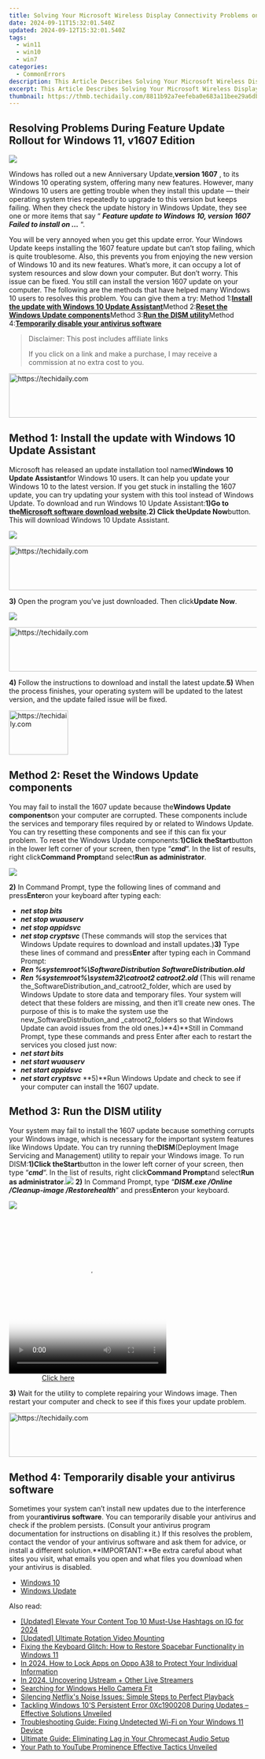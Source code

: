 ```yaml
---
title: Solving Your Microsoft Wireless Display Connectivity Problems on Windows 11
date: 2024-09-11T15:32:01.540Z
updated: 2024-09-12T15:32:01.540Z
tags:
  - win11
  - win10
  - win7
categories:
  - CommonErrors
description: This Article Describes Solving Your Microsoft Wireless Display Connectivity Problems on Windows 11
excerpt: This Article Describes Solving Your Microsoft Wireless Display Connectivity Problems on Windows 11
thumbnail: https://thmb.techidaily.com/8811b92a7eefeba0e683a11bee29a6db304b4d3eeed54950f10cd7a4ce1787b2.jpg
---
```


## Resolving Problems During Feature Update Rollout for Windows 11, v1607 Edition

![](https://images.drivereasy.com/wp-content/uploads/2017/11/img_59ffe5a36e9e9.png)

 Windows has rolled out a new Anniversary Update,**version 1607** , to its Windows 10 operating system, offering many new features. However, many Windows 10 users are getting trouble when they install this update — their operating system tries repeatedly to upgrade to this version but keeps failing. When they check the update history in Windows Update, they see one or more items that say “ _**Feature update to Windows 10, version 1607 Failed to install on …**_  “.

You will be very annoyed when you get this update error. Your Windows Update keeps installing the 1607 feature update but can’t stop failing, which is quite troublesome. Also, this prevents you from enjoying the new version of Windows 10 and its new features. What’s more, it can occupy a lot of system resources and slow down your computer. But don’t worry. This issue can be fixed. You still can install the version 1607 update on your computer. The following are the methods that have helped many Windows 10 users to resolves this problem. You can give them a try: Method 1:[**Install the update with Windows 10 Update Assistant**](https://tools.techidaily.com/drivereasy/download/)Method 2:[**Reset the Windows Update components**](https://tools.techidaily.com/drivereasy/download/)Method 3:[**Run the DISM utility**](https://tools.techidaily.com/drivereasy/download/)Method 4:[**Temporarily disable your antivirus software**](https://tools.techidaily.com/drivereasy/download/)

>  Disclaimer: This post includes affiliate links
>
>  If you click on a link and make a purchase, I may receive a commission at no extra cost to you.
>

<!-- affiliate ads begin -->
<a href="https://appsumo.8odi.net/c/5597632/2128843/7443" target="_top" id="2128843">
  <img src="//a.impactradius-go.com/display-ad/7443-2128843" border="0" alt="https://techidaily.com" width="728" height="90"/>
</a>
<img height="0" width="0" src="https://appsumo.8odi.net/i/5597632/2128843/7443" style="position:absolute;visibility:hidden;" border="0" />
<!-- affiliate ads end -->

## Method 1: Install the update with Windows 10 Update Assistant

Microsoft has released an update installation tool named**Windows 10 Update Assistant**for Windows 10 users. It can help you update your Windows 10 to the latest version. If you get stuck in installing the 1607 update, you can try updating your system with this tool instead of Windows Update. To download and run Windows 10 Update Assistant:**1)**Go to the[**Microsoft software download website**](https://www.microsoft.com/en-us/software-download/windows10).**2)** Click the**Update Now**button. This will download Windows 10 Update Assistant.

![](https://images.drivereasy.com/wp-content/uploads/2017/11/img_5a002c98764a3.jpg)

<!-- affiliate ads begin -->
<a href="https://appsumo.8odi.net/c/5597632/2130873/7443" target="_top" id="2130873">
  <img src="//a.impactradius-go.com/display-ad/7443-2130873" border="0" alt="https://techidaily.com" width="600" height="90"/>
</a>
<img height="0" width="0" src="https://appsumo.8odi.net/i/5597632/2130873/7443" style="position:absolute;visibility:hidden;" border="0" />
<!-- affiliate ads end -->

**3)** Open the program you’ve just downloaded. Then click**Update Now**.

![](https://images.drivereasy.com/wp-content/uploads/2017/11/img_5a002e5ecc61b.jpg)

<!-- affiliate ads begin -->
<a href="https://aligracehair.sjv.io/c/5597632/2135419/19272" target="_top" id="2135419">
  <img src="//a.impactradius-go.com/display-ad/19272-2135419" border="0" alt="https://techidaily.com" width="728" height="90"/>
</a>
<img height="0" width="0" src="https://aligracehair.sjv.io/i/5597632/2135419/19272" style="position:absolute;visibility:hidden;" border="0" />
<!-- affiliate ads end -->

**4)** Follow the instructions to download and install the latest update.**5)** When the process finishes, your operating system will be updated to the latest version, and the update failed issue will be fixed.

<!-- affiliate ads begin -->
<a href="https://aligracehair.sjv.io/c/5597632/2115925/19272" target="_top" id="2115925">
  <img src="//a.impactradius-go.com/display-ad/19272-2115925" border="0" alt="https://techidaily.com" width="120" height="90"/>
</a>
<img height="0" width="0" src="https://aligracehair.sjv.io/i/5597632/2115925/19272" style="position:absolute;visibility:hidden;" border="0" />
<!-- affiliate ads end -->

## Method 2: Reset the Windows Update components

You may fail to install the 1607 update because the**Windows Update components**on your computer are corrupted. These components include the services and temporary files required by or related to Windows Update. You can try resetting these components and see if this can fix your problem. To reset the Windows Update components:**1)**Click the**Start**button in the lower left corner of your screen, then type “_**cmd**_“. In the list of results, right click**Command Prompt**and select**Run as administrator**.

![](https://images.drivereasy.com/wp-content/uploads/2017/11/img_5a012175c9a76.png)

**2)** In Command Prompt, type the following lines of command and press**Enter**on your keyboard after typing each:

* _**net stop bits**_
* _**net stop wuauserv**_
* _**net stop appidsvc**_
* _**net stop cryptsvc**_
(These commands will stop the services that Windows Update requires to download and install updates.)**3)** Type these lines of command and press**Enter** after typing each in Command Prompt:
* _**Ren %systemroot%\\SoftwareDistribution SoftwareDistribution.old**_
* _**Ren %systemroot%\\system32\\catroot2 catroot2.old**_
(This will rename the_SoftwareDistribution_and_catroot2_folder, which are used by Windows Update to store data and temporary files. Your system will detect that these folders are missing, and then it’ll create new ones. The purpose of this is to make the system use the new_SoftwareDistribution_and _catroot2_folders so that Windows Update can avoid issues from the old ones.)**4)**Still in Command Prompt, type these commands and press Enter after each to restart the services you closed just now:
* _**net start bits**_
* _**net start wuauserv**_
* _**net start appidsvc**_
* _**net start cryptsvc**_
**5)**Run Windows Update and check to see if your computer can install the 1607 update.

## Method 3: Run the DISM utility

Your system may fail to install the 1607 update because something corrupts your Windows image, which is necessary for the important system features like Windows Update. You can try running the**DISM**(Deployment Image Servicing and Management) utility to repair your Windows image. To run DISM:**1)**Click the**Start**button in the lower left corner of your screen, then type “_**cmd**_“. In the list of results, right click**Command Prompt**and select**Run as administrator**.![](https://images.drivereasy.com/wp-content/uploads/2017/11/img_5a012175c9a76.png) **2)** In Command Prompt, type “_**DISM.exe /Online /Cleanup-image /Restorehealth**_” and press**Enter**on your keyboard.

![](https://images.drivereasy.com/wp-content/uploads/2017/11/img_5a0150723fc23.png)

<!-- affiliate ads begin -->
<span id="1498635">
					<video width="320" height="320" style="cursor:pointer"
           poster="//a.impactradius-go.com/display-clicktoplayimage/1498635.png"
           onclick="if(!this.playClicked){this.play();this.setAttribute('controls',true);this.playClicked=true;}">
	   <source src="//a.impactradius-go.com/display-ad/17326-1498635">
	   <img src="//a.impactradius-go.com/display-clicktoplayimage/1498635.png" style="border: none; height: 100%; width: 100%; object-fit: contain">
	</video>
	<div style="width:200px;text-align:center"><a href="javascript:window.open(decodeURIComponent('https%3A%2F%2Fancheer.sjv.io%2Fc%2F5597632%2F1498635%2F17326'), '_blank');void(0);">Click here</a></div>
</span>
<img height="0" width="0" src="https://imp.pxf.io/i/5597632/1498635/17326" style="position:absolute;visibility:hidden;" border="0" />
<!-- affiliate ads end -->

**3)** Wait for the utility to complete repairing your Windows image. Then restart your computer and check to see if this fixes your update problem.

<!-- affiliate ads begin -->
<a href="https://ephamedtechinc.pxf.io/c/5597632/2136613/26400" target="_top" id="2136613">
  <img src="//a.impactradius-go.com/display-ad/26400-2136613" border="0" alt="https://techidaily.com" width="728" height="90"/>
</a>
<img height="0" width="0" src="https://ephamedtechinc.pxf.io/i/5597632/2136613/26400" style="position:absolute;visibility:hidden;" border="0" />
<!-- affiliate ads end -->

## Method 4: Temporarily disable your antivirus software

Sometimes your system can’t install new updates due to the interference from your**antivirus software**. You can temporarily disable your antivirus and check if the problem persists. (Consult your antivirus program documentation for instructions on disabling it.) If this resolves the problem, contact the vendor of your antivirus software and ask them for advice, or install a different solution.**IMPORTANT:**Be extra careful about what sites you visit, what emails you open and what files you download when your antivirus is disabled.

* [Windows 10](https://tools.techidaily.com/drivereasy/download/)
* [Windows Update](https://tools.techidaily.com/drivereasy/download/)

<ins class="adsbygoogle"
     style="display:block"
     data-ad-format="autorelaxed"
     data-ad-client="ca-pub-7571918770474297"
     data-ad-slot="1223367746"></ins>

<ins class="adsbygoogle"
     style="display:block"
     data-ad-client="ca-pub-7571918770474297"
     data-ad-slot="8358498916"
     data-ad-format="auto"
     data-full-width-responsive="true"></ins>

<span class="atpl-alsoreadstyle">Also read:</span>
<div><ul>
<li><a href="https://instagram-clips.techidaily.com/updated-elevate-your-content-top-10-must-use-hashtags-on-ig-for-2024/"><u>[Updated] Elevate Your Content Top 10 Must-Use Hashtags on IG for 2024</u></a></li>
<li><a href="https://fox-access.techidaily.com/updated-ultimate-rotation-video-mounting/"><u>[Updated] Ultimate Rotation Video Mounting</u></a></li>
<li><a href="https://win-howtos.techidaily.com/fixing-the-keyboard-glitch-how-to-restore-spacebar-functionality-in-windows-11/"><u>Fixing the Keyboard Glitch: How to Restore Spacebar Functionality in Windows 11</u></a></li>
<li><a href="https://android-unlock.techidaily.com/in-2024-how-to-lock-apps-on-oppo-a38-to-protect-your-individual-information-by-drfone-android/"><u>In 2024, How to Lock Apps on Oppo A38 to Protect Your Individual Information</u></a></li>
<li><a href="https://fox-http.techidaily.com/in-2024-uncovering-ustream-plus-other-live-streamers/"><u>In 2024, Uncovering Ustream + Other Live Streamers</u></a></li>
<li><a href="https://win-howtos.techidaily.com/searching-for-windows-hello-camera-fit/"><u>Searching for Windows Hello Camera Fit</u></a></li>
<li><a href="https://win-howtos.techidaily.com/silencing-netflixs-noise-issues-simple-steps-to-perfect-playback/"><u>Silencing Netflix's Noise Issues: Simple Steps to Perfect Playback</u></a></li>
<li><a href="https://win-howtos.techidaily.com/tackling-windows-10s-persistent-error-0xc1900208-during-updates-effective-solutions-unveiled/"><u>Tackling Windows 10'S Persistent Error 0Xc1900208 During Updates – Effective Solutions Unveiled</u></a></li>
<li><a href="https://win-howtos.techidaily.com/troubleshooting-guide-fixing-undetected-wi-fi-on-your-windows-11-device/"><u>Troubleshooting Guide: Fixing Undetected Wi-Fi on Your Windows 11 Device</u></a></li>
<li><a href="https://tech-recovery.techidaily.com/ultimate-guide-eliminating-lag-in-your-chromecast-audio-setup/"><u>Ultimate Guide: Eliminating Lag in Your Chromecast Audio Setup</u></a></li>
<li><a href="https://youtube-video-recordings.techidaily.com/your-path-to-youtube-prominence-effective-tactics-unveiled/"><u>Your Path to YouTube Prominence Effective Tactics Unveiled</u></a></li>
</ul></div>

